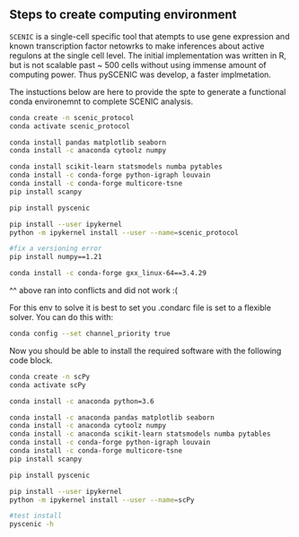 ## Steps to create computing environment

`SCENIC` is a single-cell specific tool that atempts to use gene expression and known transcription factor netowrks to make inferences about active regulons at the single cell level. The initial implementation was written in R, but is not scalable past ~ 500 cells without using immense amount of computing power. Thus pySCENIC was develop, a faster implmetation.  

The instuctions below are here to provide the spte to generate a functional conda environemnt to complete SCENIC analysis.

```sh
conda create -n scenic_protocol
conda activate scenic_protocol

conda install pandas matplotlib seaborn
conda install -c anaconda cytoolz numpy

conda install scikit-learn statsmodels numba pytables
conda install -c conda-forge python-igraph louvain
conda install -c conda-forge multicore-tsne
pip install scanpy

pip install pyscenic

pip install --user ipykernel
python -m ipykernel install --user --name=scenic_protocol

#fix a versioning error
pip install numpy==1.21

conda install -c conda-forge gxx_linux-64==3.4.29

```

^^ above ran into conflicts and did not work :(

For this env to solve it is best to set you .condarc file is set to a flexible solver. You can do this with:
```sh
conda config --set channel_priority true
```

Now you should be able to install the required software with the following code block.
```sh
conda create -n scPy
conda activate scPy

conda install -c anaconda python=3.6

conda install -c anaconda pandas matplotlib seaborn
conda install -c anaconda cytoolz numpy
conda install -c anaconda scikit-learn statsmodels numba pytables
conda install -c conda-forge python-igraph louvain
conda install -c conda-forge multicore-tsne
pip install scanpy

pip install pyscenic

pip install --user ipykernel
python -m ipykernel install --user --name=scPy

#test install
pyscenic -h

```

